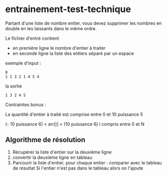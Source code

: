 # entrainement-test-technique

Partant d'une liste de nombre entier, vous devez supprimer les nombres en double en les laissants dans le même ordre.

Le fichier d'entré contient
- en première ligne le nombre d'entier à traiter
- en seconde ligne la liste des entiers séparé par un espace

exemple d'input :
```
8
1 1 3 2 1 4 5 4
```
la sortie
```
1 3 2 4 5
```

Contraintes bonus :

La quantité d'entier à traité est comprise entre 0 et 10 puissance 5

(- 10 puissance 6) < arr[i] < (10 puissance 6)
i compris entre 0 et N


## Algorithme de résolution

1. Récupèrer la liste d'entier sur la deuxième ligne
2. convertir la deuxième ligne en tableau
3. Parcourir la liste d'entier, pour chaque entier :
  comparer avec le tableau de résultat
    Si l'entier n'est pas dans le tableau alors on l'ajoute

